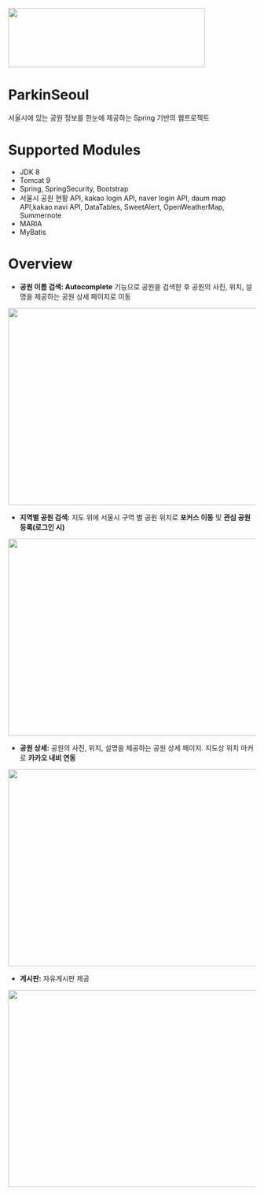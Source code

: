 <img src = "https://user-images.githubusercontent.com/39489916/94255285-f6294880-ff62-11ea-9c45-a24c71ee4f4a.png" width = "400" height="120"/>

# ParkinSeoul
서울시에 있는 공원 정보를 한눈에 제공하는 Spring 기반의 웹프로젝트

# Supported Modules
- JDK 8
- Tomcat 9
- Spring, SpringSecurity, Bootstrap
- 서울시 공원 현황 API, kakao login API, naver login API, daum map API,kakao navi API, DataTables, SweetAlert, OpenWeatherMap, Summernote
- MARIA
- MyBatis

# Overview
- **공원 이름 검색: Autocomplete** 기능으로 공원을 검색한 후 공원의 사진, 위치, 설명을 제공하는 공원 상세 페이지로 이동
<img src = "https://user-images.githubusercontent.com/39489916/94258422-c6c90a80-ff67-11ea-9f94-0c9bf6c9a40f.png" width="1000" height="400"/>

- **지역별 공원 검색:** 지도 위에 서울시 구역 별 공원 위치로 **포커스 이동** 및 **관심 공원 등록(로그인 시)**
<img src = "https://user-images.githubusercontent.com/39489916/94258650-1d364900-ff68-11ea-8cc7-da75c5eeccd7.png" width="1000" height="400"/>

- **공원 상세:** 공원의 사진, 위치, 설명을 제공하는 공원 상세 페이지. 지도상 위치 마커로 **카카오 내비 연동**
<img src = "https://user-images.githubusercontent.com/39489916/94260293-dac23b80-ff6a-11ea-9812-9f73965ddefe.png" width="1000" height="400"/>

- **게시판:** 자유게시판 제공
<img src = "https://user-images.githubusercontent.com/39489916/94261059-33de9f00-ff6c-11ea-8801-9adfcb19cd85.png" width="1000" height="400"/>

